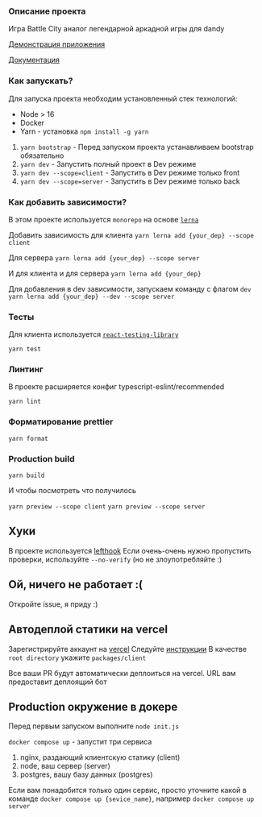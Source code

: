 ### Описание проекта
Игра Battle City аналог легендарной аркадной игры для dandy

[Демонстрация приложения](https://disk.yandex.ru/d/Ez6kTkumh4S8aw)

[Документация](docs/README.md)

### Как запускать?

Для запуска проекта необходим установленный стек технологий:

- Node > 16
- Docker
- Yarn  - установка `npm install -g yarn`

1. `yarn bootstrap` - Перед запуском проекта устанавливаем bootstrap обязательно
2. `yarn dev` - Запустить полный проект в Dev режиме
3. `yarn dev --scope=client` - Запустить в Dev режиме только front
4. `yarn dev --scope=server` - Запустить в Dev режиме только back


### Как добавить зависимости?
В этом проекте используется `monorepo` на основе [`lerna`](https://github.com/lerna/lerna)

Добавить зависимость для клиента 
```yarn lerna add {your_dep} --scope client```

Для сервера
```yarn lerna add {your_dep} --scope server```

И для клиента и для сервера
```yarn lerna add {your_dep}```

Для добавления в dev зависимости, запускаем команду с флагом `dev`
```yarn lerna add {your_dep} --dev --scope server```


### Тесты

Для клиента используется [`react-testing-library`](https://testing-library.com/docs/react-testing-library/intro/)

```yarn test```

### Линтинг
В проекте расширяется конфиг typescript-eslint/recommended

```yarn lint```

### Форматирование prettier

```yarn format```

### Production build

```yarn build```

И чтобы посмотреть что получилось


`yarn preview --scope client`
`yarn preview --scope server`

## Хуки
В проекте используется [lefthook](https://github.com/evilmartians/lefthook)
Если очень-очень нужно пропустить проверки, используйте `--no-verify` (но не злоупотребляйте :)

## Ой, ничего не работает :(

Откройте issue, я приду :)

## Автодеплой статики на vercel
Зарегистрируйте аккаунт на [vercel](https://vercel.com/)
Следуйте [инструкции](https://vitejs.dev/guide/static-deploy.html#vercel-for-git)
В качестве `root directory` укажите `packages/client`

Все ваши PR будут автоматически деплоиться на vercel. URL вам предоставит деплоящий бот

## Production окружение в докере
Перед первым запуском выполните `node init.js`

`docker compose up` - запустит три сервиса
1. nginx, раздающий клиентскую статику (client)
2. node, ваш сервер (server)
3. postgres, вашу базу данных (postgres)

Если вам понадобится только один сервис, просто уточните какой в команде
`docker compose up {sevice_name}`, например `docker compose up server`
